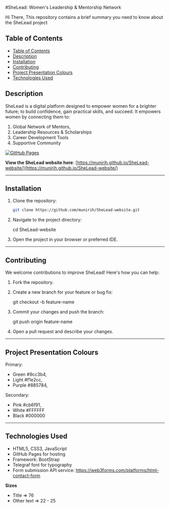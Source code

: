 #SheLead: Women's Leadership & Mentorship Network

Hi There, This repository contains a brief summary you need to know about the SheLead project

## Table of Contents
- [Table of Contents](#table-of-contents)
- [Description](#description)
- [Installation](#installation)
- [Contributing](#contributing)
- [Project Presentation Colours](#project-presentation-colours)
- [Technologies Used](#technologies-used)


## Description

SheLead is a digital platform designed to empower women for a brighter future; to build confidence, gain practical skills, and succeed. It empowers women by connecting them to:

1) Global Network of Mentors,   
2) Leadership Resources & Scholarships 
3) Career Development Tools 
4) Supportive Community 

[![GitHub Pages](https://img.shields.io/badge/GitHub%20Pages-Live-green?logo=github)](https://munirih.github.io/SheLead-website/)

**View the SheLead website here**: [https://munirih.github.io/SheLead-website/](https://munirih.github.io/SheLead-website/)


---

## Installation

1. Clone the repository:
   ```bash
   git clone https://github.com/munirih/SheLead-website.git

2. Navigate to the project directory:

    cd SheLead-website

3. Open the project in your browser or preferred IDE.

---

## Contributing
We welcome contributions to improve SheLead! Here's how you can help:
1. Fork the repository.
2. Create a new branch for your feature or bug fix:
   
   git checkout -b feature-name

3. Commit your changes and push the branch:

    git push origin feature-name

4. Open a pull request and describe your changes.

---

## Project Presentation Colours

Primary:
- Green #9cc3b4, 
- Light #f1e2cc,
- Purple #885784, 

Secondary: 
- Pink #cb6f91, 
- White #FFFFFF
- Black #000000


---

## Technologies Used
- HTML5, CSS3, JavaScript
- GitHub Pages for hosting
- Framework: BootStrap
- Telegraf font for typography
- Form submission API service: https://web3forms.com/platforms/html-contact-form


**Sizes** 
- Title => 76
- Other text => 22 - 25




